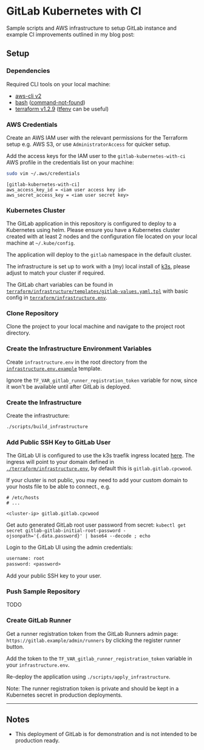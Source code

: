 # GitLab Kubernetes with CI

Sample scripts and AWS infrastructure to setup GitLab instance and example CI improvements outlined in my blog post: <add here>

## Setup

### Dependencies

Required CLI tools on your local machine:
- [aws-cli v2](https://docs.aws.amazon.com/cli/latest/userguide/getting-started-install.html)
- [bash](https://www.gnu.org/software/bash/) ([command-not-found](https://command-not-found.com/bash))
- [terraform v1.2.9](https://learn.hashicorp.com/tutorials/terraform/install-cli) ([tfenv](https://github.com/tfutils/tfenv) can be useful)


### AWS Credentials

Create an AWS IAM user with the relevant permissions for the Terraform setup e.g. AWS S3, or use `AdministratorAccess` for quicker setup.

Add the access keys for the IAM user to the `gitlab-kubernetes-with-ci` AWS profile in the credentials list on your machine:

```sh
sudo vim ~/.aws/credentials
```

```
[gitlab-kubernetes-with-ci]
aws_access_key_id = <iam user access key id>
aws_secret_access_key = <iam user secret key>
```

### Kubernetes Cluster

The GitLab application in this repository is configured to deploy to a Kubernetes using helm. Please ensure you have a Kubernetes cluster created with at least 2 nodes and the configuration file located on your local machine at `~/.kube/config`. 

The application will deploy to the `gitlab` namespace in the default cluster.

The infrastructure is set up to work with a (my) local install of [k3s](https://k3s.io/), please adjust to match your cluster if required.

The GitLab chart variables can be found in [`terraform/infrastructure/templates/gitlab-values.yaml.tpl`](./terraform/infrastructure/templates/gitlab-values.yaml.tpl) with basic config in [`terraform/infrastructure.env`](./terraform/infrastructure.env).


### Clone Repository

Clone the project to your local machine and navigate to the project root directory.

### Create the Infrastructure Environment Variables

Create `infrastructure.env` in the root directory from the [`infrastructure.env.example`](./infrastructure.env.template) template.

Ignore the `TF_VAR_gitlab_runner_registration_token` variable for now, since it won't be available until after GitLab is deployed.

### Create the Infrastructure

Create the infrastructure:

```sh
./scripts/build_infrastructure
```

### Add Public SSH Key to GitLab User

The GitLab UI is configured to use the k3s traefik ingress located [here](./terraform/infrastructure/charts/k3s-ingress-gitlab/). The ingress will point to your domain defined in [`./terraform/infrastructure.env`](./terraform/infrastructure.env), by default this is `gitlab.gitlab.cpcwood`.

If your cluster is not public, you may need to add your custom domain to your hosts file to be able to connect., e.g.

```
# /etc/hosts
# ...

<cluster-ip> gitlab.gitlab.cpcwood
```

Get auto generated GitLab root user password from secret: ```kubectl get secret gitlab-gitlab-initial-root-password -ojsonpath='{.data.password}' | base64 --decode ; echo```

Login to the GitLab UI using the admin credentials:

```txt
username: root
password: <password>
```

Add your public SSH key to your user.


### Push Sample Repository

TODO

### Create GitLab Runner

Get a runner registration token from the GitLab Runners admin page: `https://gitlab.example/admin/runners` by clicking the register runner button.

Add the token to the `TF_VAR_gitlab_runner_registration_token` variable in your `infrastructure.env`.

Re-deploy the application using `./scripts/apply_infrastructure`.

Note: The runner registration token is private and should be kept in a Kubernetes secret in production deployments.

---

## Notes

- This deployment of GitLab is for demonstration and is not intended to be production ready.
